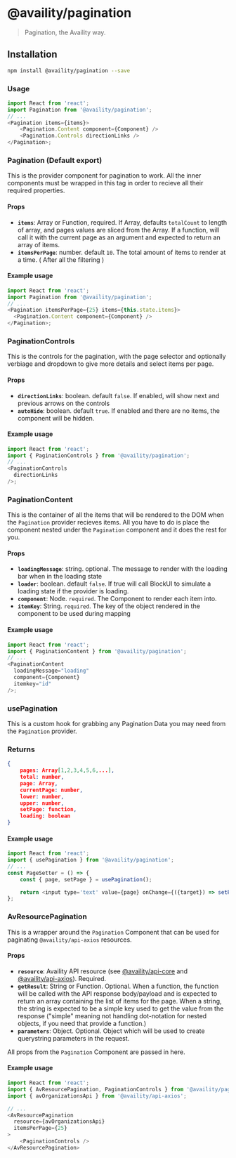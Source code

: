 # @availity/pagination

> Pagination, the Availity way.

## Installation

```bash
npm install @availity/pagination --save
```

### Usage

```javascript
import React from 'react';
import Pagination from '@availity/pagination';
// ...
<Pagination items={items}>
    <Pagination.Content component={Component} />
    <Pagination.Controls directionLinks />
</Pagination>;
```

### Pagination (Default export)

This is the provider component for pagination to work. All the inner components must be wrapped in this tag in order to recieve all their required properties.

#### Props

- **`items`**: Array or Function, required. If Array, defaults `totalCount` to length of array, and pages values are sliced from the Array. If a function, will call it with the current page as an argument and expected to return an array of items.
- **`itemsPerPage`**: number. default `10`. The total amount of items to render at a time. ( After all the filtering )



#### Example usage

```javascript
import React from 'react';
import Pagination from '@availity/pagination';
// ...
<Pagination itemsPerPage={25} items={this.state.items}>
  <Pagination.Content component={Component} />
</Pagination>;
```



### PaginationControls

This is the controls for the pagination, with the page selector and optionally verbiage and dropdown to give more details and select items per page.

#### Props

- **`directionLinks`**: boolean. default `false`. If enabled, will show next and previous arrows on the controls
- **`autoHide`**: boolean. default `true`. If enabled and there are no items, the component will be hidden.

#### Example usage

```javascript
import React from 'react';
import { PaginationControls } from '@availity/pagination';
// ...
<PaginationControls
  directionLinks
/>;
```


### PaginationContent

This is the container of all the items that will be rendered to the DOM when the `Pagination` provider recieves items. All you have to do is place the component nested under the `Pagination` component and it does the rest for you.

#### Props

- **`loadingMessage`**: string. optional. The message to render with the loading bar when in the loading state
- **`loader`**: boolean. default `false`. If true will call BlockUI to simulate a loading state if the provider is loading.
- **`component`**: Node. `required`. The Component to render each item into.
- **`itemKey`**: String. `required`. The key of the object rendered in the component to be used during mapping

#### Example usage

```javascript
import React from 'react';
import { PaginationContent } from '@availity/pagination';
// ...
<PaginationContent
  loadingMessage="loading"
  component={Component}
  itemkey="id"
/>;
```


### usePagination

This is a custom hook for grabbing any Pagination Data you may need from the `Pagination` provider.

### Returns
```json
{
    pages: Array[1,2,3,4,5,6,...],
    total: number,
    page: Array,
    currentPage: number,
    lower: number,
    upper: number,
    setPage: function,
    loading: boolean
}
```

#### Example usage

```javascript
import React from 'react';
import { usePagination } from '@availity/pagination';
// ...
const PageSetter = () => {
    const { page, setPage } = usePagination();

    return <input type='text' value={page} onChange={({target}) => setPage(target.value)} />
};
```

### AvResourcePagination

This is a wrapper around the `Pagination` Component that can be used for paginating `@availity/api-axios` resources.  

#### Props

*   **`resource`**: Availity API resource (see [@availity/api-core](https://github.com/Availity/sdk-js/tree/master/packages/api-core) and [@availity/api-axios](https://github.com/Availity/sdk-js/tree/master/packages/api-axios)). Required.
*   **`getResult`**: String or Function. Optional. When a function, the function will be called with the API response body/payload and is expected to return an array containing the list of items for the page. When a string, the string is expected to be a simple key used to get the value from the response ("simple" meaning not handling dot-notation for nested objects, if you need that provide a function.)
*   **`parameters`**: Object. Optional. Object which will be used to create querystring parameters in the request.

All props from the `Pagination` Component are passed in here.
#### Example usage

```javascript
import React from 'react';
import { AvResourcePagination, PaginationControls } from '@availity/pagination';
import { avOrganizationsApi } from '@availity/api-axios';

// ...
<AvResourcePagination
  resource={avOrganizationsApi}
  itemsPerPage={25}
>
    <PaginationControls />
</AvResourcePagination>
```
